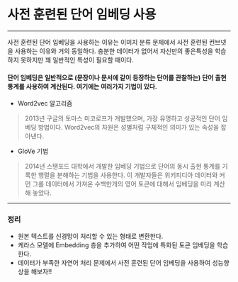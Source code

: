 # 사전 훈련된 단어 임베딩 사용
------------------
사전 훈련된 단어 임베딩을 사용하는 이유는 이미지 분류 문제에서 사전 훈련된 컨브넷을 사용하는 이유와 거의 동일하다. 충분한 데이터가 없어서 자신만의 좋은특성을 학습하지 못하지만 꽤 일반적인 특성이 필요할 때이다.
#### 단어 임베딩은 일반적으로 (문장이나 문서에 같이 등장하는 단어를 관찰하는) 단어 출현 통계를 사용하여 계산된다. 여기에는 여러가지 기법이 있다.
* Word2vec 알고리즘
> 2013년 구글의 토마스 미코로프가 개발했으며, 가장 유명하고 성공적인 단어 임베딩 방법이다. Word2vec의 차원은 성별처럼 구체적인 의미가 있는 속성을 잡아낸다.
* GloVe 기법
> 2014년 스탠포드 대학에서 개발한 임베딩 기법으로 단어의 동시 출현 통계를 기록한 행렬을 분해하는 기법을 사용한다. 이 개발자들은 위키피디아 데이터와 커먼 그롤 데이터에서 가져온 수백만개의 영어 토큰에 대해서 임베딩을 미리 계산해 놓았다.
-----------------
### 정리
* 원본 텍스트를 신경망이 처리할 수 있는 형태로 변환한다.
* 케라스 모델에 Embedding 층을 추가하여 어떤 작업에 특화된 토큰 임베딩을 학습한다.
* 데이터가 부족한 자연어 처리 문제에서 사전 훈련된 단어 임베딩을 사용하여 성능향상을 해보자!!
